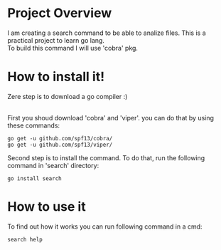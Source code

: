 # Project Overview
I am creating a search command to be able to analize files. This is a practical project to learn go lang.<br>
To build this command I will use 'cobra' pkg.

# How to install it!
Zere step is to download a go compiler :)<br><br>

First you shoud download 'cobra' and 'viper'. you can do that by using these commands:

    go get -u github.com/spf13/cobra/
    go get -u github.com/spf13/viper/

Second step is to install the command. To do that, run the following command in 'search' directory:

    go install search

# How to use it
To find out how it works you can run following command in a cmd:

    search help
